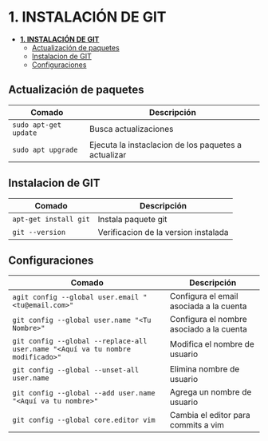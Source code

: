 # **1. INSTALACIÓN DE GIT**

- [**1. INSTALACIÓN DE GIT**](#1-instalación-de-git)
  - [Actualización de paquetes](#actualización-de-paquetes)
  - [Instalacion de GIT](#instalacion-de-git)
  - [Configuraciones](#configuraciones)


## Actualización de paquetes

| Comado                | Descripción                                          |
| --------------------- | ---------------------------------------------------- |
| `sudo apt-get update` | Busca actualizaciones                                |
| `sudo apt upgrade`    | Ejecuta la instaclacion de los paquetes a actualizar |

## Instalacion de GIT

| Comado                | Descripción                          |
| --------------------- | ------------------------------------ |
| `apt-get install git` | Instala paquete git                  |
| `git --version`       | Verificacion de la version instalada |

## Configuraciones

| Comado                                                                         | Descripción                              |
| ------------------------------------------------------------------------------ | ---------------------------------------- |
| `agit config --global user.email "<tu@email.com>"`                             | Configura el email asociada a la cuenta  |
| `git config --global user.name "<Tu Nombre>"`                                  | Configura el nombre asociado a la cuenta |
| `git config --global --replace-all user.name "<Aquí va tu nombre modificado>"` | Modifica el nombre de usuario            |
| `git config --global --unset-all user.name`                                    | Elimina nombre de usuario                |
| `git config --global --add user.name "<Aquí va tu nombre>"`                    | Agrega un nombre de usuario              |
| `git config --global core.editor vim`                                          | Cambia el editor para commits a vim      |
